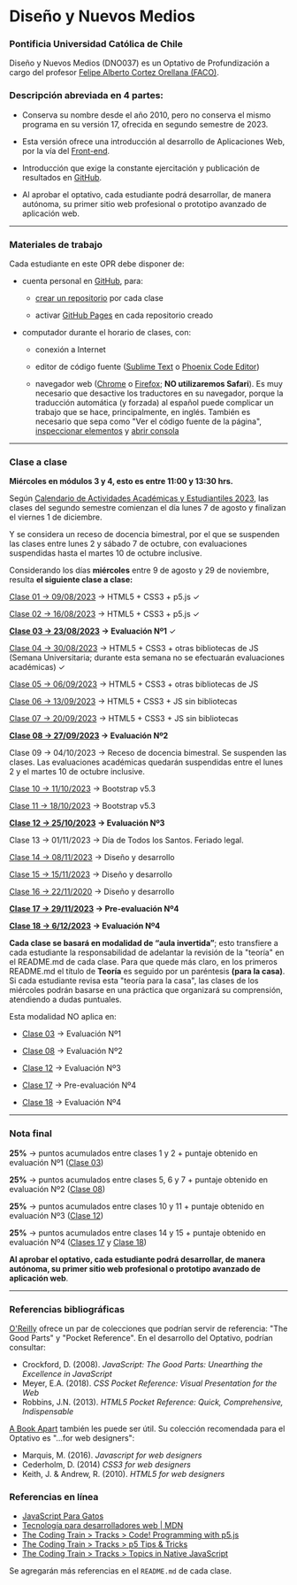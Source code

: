 # Diseño y Nuevos Medios

### Pontificia Universidad Católica de Chile

Diseño y Nuevos Medios (DNO037) es un Optativo de Profundización a cargo del profesor [Felipe Alberto Cortez Orellana (FACO)](https://faco.cl/).

### Descripción abreviada en 4 partes:

- Conserva su nombre desde el año 2010, pero no conserva el mismo programa en su versión 17, ofrecida en segundo semestre de 2023.

- Esta versión ofrece una introducción al desarrollo de Aplicaciones Web, por la vía del [Front-end](https://es.wikipedia.org/wiki/Desarrollo_web_Front-end).

- Introducción que exige la constante ejercitación y publicación de resultados en [GitHub](https://github.com/).

- Al aprobar el optativo, cada estudiante podrá desarrollar, de manera autónoma, su primer sitio web profesional o prototipo avanzado de aplicación web.

- - - - - - - - - -

### Materiales de trabajo

Cada estudiante en este OPR debe disponer de:

- cuenta personal en [GitHub](https://github.com/join), para:

  - [crear un repositorio](https://docs.github.com/es/get-started/quickstart/create-a-repo) por cada clase

  - activar [GitHub Pages](https://docs.github.com/es/pages/getting-started-with-github-pages/creating-a-github-pages-site) en cada repositorio creado

- computador durante el horario de clases, con:

  - conexión a Internet

  - editor de código fuente ([Sublime Text](https://www.sublimetext.com/) o [Phoenix Code Editor](https://phcode.dev/))

  - navegador web ([Chrome](https://www.google.com/intl/es-419/chrome/) o [Firefox](https://www.mozilla.org/es-CL/firefox/new/); **NO utilizaremos Safari**). Es muy necesario que desactive los traductores en su navegador, porque la traducción automática (y forzada) al español puede complicar un trabajo que se hace, principalmente, en inglés. También es necesario que sepa como "Ver el código fuente de la página", [inspeccionar elementos](https://support.hostinger.es/es/articles/2333029-como-inspeccionar-los-elementos-del-sitio-web) y [abrir consola](https://transferwise.com/es/help/articles/2954851/como-abrir-la-consola-de-tu-navegador)


- - - - - - - - -

### Clase a clase

**Miércoles en módulos 3 y 4, esto es entre 11:00 y 13:30 hrs.** 

Según [Calendario de Actividades Académicas y Estudiantiles 2023](https://registrosacademicos.uc.cl/wp-content/uploads/2022/11/Calendario-Academico-2023.pdf), las clases del segundo semestre comienzan el día lunes 7 de agosto y finalizan el viernes 1 de diciembre. 

Y se considera un receso de docencia bimestral, por el que se suspenden las clases entre lunes 2 y sábado 7 de octubre, con evaluaciones suspendidas hasta el martes 10 de octubre inclusive.

Considerando los días **miércoles** entre 9 de agosto y 29 de noviembre, resulta **el siguiente clase a clase:**

[Clase 01 → 09/08/2023](https://github.com/profesorfaco/dno037-2023-2/tree/main/clase-01) → HTML5 + CSS3 + p5.js ✓

[Clase 02 → 16/08/2023](https://github.com/profesorfaco/dno037-2023-2/tree/main/clase-02) → HTML5 + CSS3 + p5.js ✓

**[Clase 03 → 23/08/2023](https://github.com/profesorfaco/dno037-2023-2/tree/main/clase-03) → Evaluación Nº1** ✓

[Clase 04 → 30/08/2023](https://github.com/profesorfaco/dno037-2023-2/tree/main/clase-04) → HTML5 + CSS3 + otras bibliotecas de JS (Semana Universitaria; durante esta semana no se efectuarán evaluaciones académicas) ✓

[Clase 05 → 06/09/2023](https://github.com/profesorfaco/dno037-2023-2/tree/main/clase-05) → HTML5 + CSS3 + otras bibliotecas de JS

[Clase 06 → 13/09/2023](https://github.com/profesorfaco/dno037-2023-2/tree/main/clase-06) → HTML5 + CSS3 + JS sin bibliotecas

[Clase 07 → 20/09/2023](https://github.com/profesorfaco/dno037-2023-2/tree/main/clase-07) → HTML5 + CSS3 + JS sin bibliotecas

**[Clase 08 → 27/09/2023](https://github.com/profesorfaco/dno037-2023-2/tree/main/clase-08) → Evaluación Nº2**

Clase 09 → 04/10/2023 → Receso de docencia bimestral. Se suspenden las clases. Las evaluaciones académicas quedarán suspendidas entre el lunes 2 y el martes 10 de octubre inclusive.

[Clase 10 → 11/10/2023](https://github.com/profesorfaco/dno037-2023-2/tree/main/clase-10) → Bootstrap v5.3

[Clase 11 → 18/10/2023](https://github.com/profesorfaco/dno037-2023-2/tree/main/clase-11) → Bootstrap v5.3

**[Clase 12 → 25/10/2023](https://github.com/profesorfaco/dno037-2023-2/tree/main/clase-12) → Evaluación Nº3**

Clase 13 → 01/11/2023 → Día de Todos los Santos. Feriado legal.

[Clase 14 → 08/11/2023](https://github.com/profesorfaco/dno037-2023-2/tree/main/clase-14) → Diseño y desarrollo

[Clase 15 → 15/11/2023](https://github.com/profesorfaco/dno037-2023-2/tree/main/clase-15) → Diseño y desarrollo

[Clase 16 → 22/11/2020](https://github.com/profesorfaco/dno037-2023-2/tree/main/clase-16) → Diseño y desarrollo

**[Clase 17 → 29/11/2023](https://github.com/profesorfaco/dno037-2023-2/tree/main/clase-17) → Pre-evaluación Nº4**

**[Clase 18 → 6/12/2023](https://github.com/profesorfaco/dno037-2023-2/tree/main/clase-18) → Evaluación Nº4**


**Cada clase se basará en modalidad de “aula invertida”**; esto transfiere a cada estudiante la responsabilidad de adelantar la revisión de la "teoría" en el README.md de cada clase. Para que quede más claro, en los primeros README.md el título de **Teoría** es seguido por un paréntesis **(para la casa)**. Si cada estudiante revisa esta "teoría para la casa", las clases de los miércoles podrán basarse en una práctica que organizará su comprensión, atendiendo a dudas puntuales.

Esta modalidad NO aplica en:

- [Clase 03](https://github.com/profesorfaco/dno037-2023-2/tree/main/clase-03) → Evaluación Nº1

- [Clase 08](https://github.com/profesorfaco/dno037-2023-2/tree/main/clase-08) → Evaluación Nº2

- [Clase 12](https://github.com/profesorfaco/dno037-2023-2/tree/main/clase-12) → Evaluación Nº3

- [Clase 17](https://github.com/profesorfaco/dno037-2023-2/tree/main/clase-17) → Pre-evaluación Nº4

- [Clase 18](https://github.com/profesorfaco/dno037-2023-2/tree/main/clase-18) → Evaluación Nº4

- - - - - - - -

### Nota final

**25%** → puntos acumulados entre clases 1 y 2 + puntaje obtenido en evaluación Nº1 ([Clase 03](https://github.com/profesorfaco/dno037-2023-2/tree/main/clase-03#readme))

**25%** → puntos acumulados entre clases 5, 6 y 7 + puntaje obtenido en evaluación Nº2 ([Clase 08](https://github.com/profesorfaco/dno037-2023-2/tree/main/clase-08#readme))

**25%** → puntos acumulados entre clases 10 y 11 + puntaje obtenido en evaluación Nº3 ([Clase 12](https://github.com/profesorfaco/dno037-2023-2/tree/main/clase-12#readme))

**25%** → puntos acumulados entre clases 14 y 15 + puntaje obtenido en evaluación Nº4 ([Clases 17](https://github.com/profesorfaco/dno037-2023-2/tree/main/clase-17) y [Clase 18](https://github.com/profesorfaco/dno037-2023-2/tree/main/clase-18))

**Al aprobar el optativo, cada estudiante podrá desarrollar, de manera autónoma, su primer sitio web profesional o prototipo avanzado de aplicación web**.

- - - - - - - 

### Referencias bibliográficas

[O'Reilly](http://shop.oreilly.com/) ofrece un par de colecciones que podrían servir de referencia: "The Good Parts" y "Pocket Reference". En el desarrollo del Optativo, podrían consultar: 

- Crockford, D. (2008). *JavaScript: The Good Parts: Unearthing the Excellence in JavaScript*
- Meyer, E.A. (2018). *CSS Pocket Reference: Visual Presentation for the Web*
- Robbins, J.N. (2013). *HTML5 Pocket Reference: Quick, Comprehensive, Indispensable*

[A Book Apart](https://abookapart.com/) también les puede ser útil. Su colección recomendada para el Optativo es "…for web designers":

- Marquis, M. (2016). *Javascript for web designers*
- Cederholm, D. (2014) *CSS3 for web designers*
- Keith, J. & Andrew, R. (2010). *HTML5 for web designers*

### Referencias en línea

- [JavaScript Para Gatos](https://jsparagatos.com/)
- [Tecnología para desarrolladores web | MDN](https://developer.mozilla.org/es/docs/Web)
- [The Coding Train > Tracks > Code! Programming with p5.js](https://thecodingtrain.com/tracks/code-programming-with-p5-js)
- [The Coding Train > Tracks > p5 Tips & Tricks](https://thecodingtrain.com/tracks/p5-tips-and-tricks)
- [The Coding Train	> Tracks > Topics in Native JavaScript](https://thecodingtrain.com/tracks/topics-in-native-javascript)


Se agregarán más referencias en el `README.md` de cada clase.

